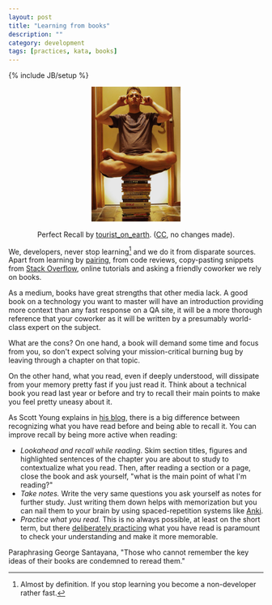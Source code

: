 ```yaml
---
layout: post
title: "Learning from books"
description: ""
category: development
tags: [practices, kata, books]
---
```

{% include JB/setup %}

<div style="margin: 1em 0; text-align: center">
    <img src="/assets/learning_from_books.jpg" alt="Learning from books"
         style="width: 35%"/>
    <p style="text-align: center">
      Perfect Recall by <a
      href="https://www.flickr.com/photos/tourist_on_earth/">tourist_on_earth</a>.
      (<a href="https://creativecommons.org/licenses/by/2.0/">CC</a>, no
      changes made).
    </p>
</div>

We, developers, never stop learning[^1] and we do it from disparate sources.
Apart from learning by [pairing][pairing], from code reviews, copy-pasting
snippets from [Stack Overflow][so], online tutorials and asking a friendly
coworker we rely on books.

As a medium, books have great strengths that other media lack.  A good book on
a technology you want to master will have an introduction providing more
context than any fast response on a QA site, it will be a more thorough
reference that your coworker as it will be written by a presumably world-class
expert on the subject.

What are the cons?  On one hand, a book will demand some time and focus from
you, so don't expect solving your mission-critical burning bug by leaving
through a chapter on that topic.

On the other hand, what you read, even if deeply understood, will dissipate
from your memory pretty fast if you just read it.  Think about a technical
book you read last year or before and try to recall their main points to make
you feel pretty uneasy about it.

As Scott Young explains in [his blog][remember], there is a big difference
between recognizing what you have read before and being able to recall it. You
can improve recall by being more active when reading:

 * *Lookahead and recall while reading*. Skim section titles, figures and
   highlighted sentences of the chapter you are about to study to
   contextualize what you read. Then, after reading a section or a page, close
   the book and ask yourself, "what is the main point of what I'm reading?"
 * *Take notes.* Write the very same questions you ask yourself as notes for
   further study. Just writing them down helps with memorization but you can
   nail them to your brain by using spaced-repetition systems like
   [Anki][anki].
 * *Practice what you read.* This is no always possible, at least on the short
   term, but there [deliberately practicing][practice] what you have read is
   paramount to check your understanding and make it more memorable.

Paraphrasing George Santayana, "Those who cannot remember the key ideas of
their books are condemned to reread them."


[^1]: Almost by definition. If you stop learning you become a non-developer rather fast.

[pairing]: /peopleware/2015/05/05/pair_programming/
[so]: http://stackoverflow.com/
[remember]: http://www.scotthyoung.com/blog/2015/06/22/stop-forgetting/
[practice]: /peopleware/2015/04/21/deliberate_practice/
[anki]: http://ankisrs.net/
